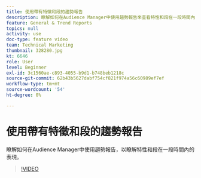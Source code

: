 ```yaml
---
title: 使用帶有特徵和段的趨勢報告
description: 瞭解如何在Audience Manager中使用趨勢報告來查看特性和段在一段時間內的表現。
feature: General & Trend Reports
topics: null
activity: use
doc-type: feature video
team: Technical Marketing
thumbnail: 328280.jpg
kt: 6646
role: User
level: Beginner
exl-id: 3c1560ae-c893-4055-b9d1-b748beb1218c
source-git-commit: 62b43b5627dabf754cf821f974a56c60989ef7ef
workflow-type: tm+mt
source-wordcount: '54'
ht-degree: 0%

---
```


# 使用帶有特徵和段的趨勢報告

瞭解如何在Audience Manager中使用趨勢報告，以瞭解特性和段在一段時間內的表現。

>[!VIDEO](https://video.tv.adobe.com/v/328280/?quality=12&learn=on)
